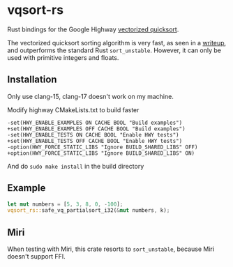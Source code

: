 # vqsort-rs

Rust bindings for the Google Highway
[vectorized quicksort](https://github.com/google/highway/tree/master/hwy/contrib/sort).

The vectorized quicksort sorting algorithm is very fast, as seen in a
[writeup](https://github.com/Voultapher/sort-research-rs/blob/main/writeup/intel_avx512/text.md),
and outperforms the standard Rust `sort_unstable`. However,
it can only be used with primitive integers and floats.

## Installation 

Only use clang-15, clang-17 doesn't work on my machine.

Modify highway CMakeLists.txt to build faster
```
-set(HWY_ENABLE_EXAMPLES ON CACHE BOOL "Build examples")
+set(HWY_ENABLE_EXAMPLES OFF CACHE BOOL "Build examples")
-set(HWY_ENABLE_TESTS ON CACHE BOOL "Enable HWY tests")
+set(HWY_ENABLE_TESTS OFF CACHE BOOL "Enable HWY tests")
-option(HWY_FORCE_STATIC_LIBS "Ignore BUILD_SHARED_LIBS" OFF)
+option(HWY_FORCE_STATIC_LIBS "Ignore BUILD_SHARED_LIBS" ON)
```

And do `sudo make install` in the build directory

## Example

```rust
let mut numbers = [5, 3, 8, 0, -100];
vqsort_rs::safe_vq_partialsort_i32(&mut numbers, k);
```

## Miri

When testing with Miri, this crate resorts to `sort_unstable`,
because Miri doesn't support FFI.
